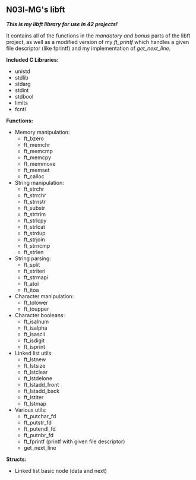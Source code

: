 ## N03l-MG's libft

***This is my libft library for use in 42 projects!***

It contains all of the functions in the *mandatory and bonus* parts of the libft project, as well as a modified version of my *ft_printf* which handles a given file descriptor (like fprintf) and my implementation of *get_next_line*.

**Included C Libraries:**
- unistd
- stdlib
- stdarg
- stdint
- stdbool
- limits
- fcntl

**Functions:**
- Memory manipulation:
	- ft_bzero
	- ft_memchr
	- ft_memcmp
	- ft_memcpy
	- ft_memmove
	- ft_memset
	- ft_calloc
- String manipulation:
	- ft_strchr
	- ft_strrchr
	- ft_strnstr
	- ft_substr
	- ft_strtrim
	- ft_strlcpy
	- ft_strlcat
	- ft_strdup
	- ft_strjoin
	- ft_strncmp
	- ft_strlen
- String parsing:
	- ft_split
	- ft_striteri
	- ft_strmapi
	- ft_atoi
	- ft_itoa
- Character manipulation:
	- ft_tolower
	- ft_toupper
- Character booleans:
	- ft_isalnum
	- ft_isalpha
	- ft_isascii
	- ft_isdigit
	- ft_isprint
- Linked list utils:
	- ft_lstnew
	- ft_lstsize
	- ft_lstclear
	- ft_lstdelone
	- ft_lstadd_front
	- ft_lstadd_back
	- ft_lstiter
	- ft_lstmap
- Various utils:
	- ft_putchar_fd
 	- ft_putstr_fd
 	- ft_putendl_fd
	- ft_putnbr_fd	
	- ft_fprintf (printf with given file descriptor)
	- get_next_line

**Structs:**
- Linked list basic node (data and next)
